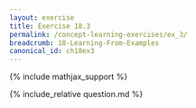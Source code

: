 ```yaml
---
layout: exercise
title: Exercise 18.3
permalink: /concept-learning-exercises/ex_3/
breadcrumb: 18-Learning-From-Examples
canonical_id: ch18ex3
---
```


{% include mathjax_support %}
<div id="hiddden">{% include_relative question.md %}</div>